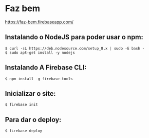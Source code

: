 # Faz bem

https://faz-bem.firebaseapp.com/

## Instalando o NodeJS para poder usar o npm:
```
$ curl -sL https://deb.nodesource.com/setup_8.x | sudo -E bash -
$ sudo apt-get install -y nodejs
```

## Instalando A Firebase CLI:
```
$ npm install -g firebase-tools
```

## Inicializar o site:
```
$ firebase init
```

## Para dar o deploy: 
```
$ firebase deploy
```

